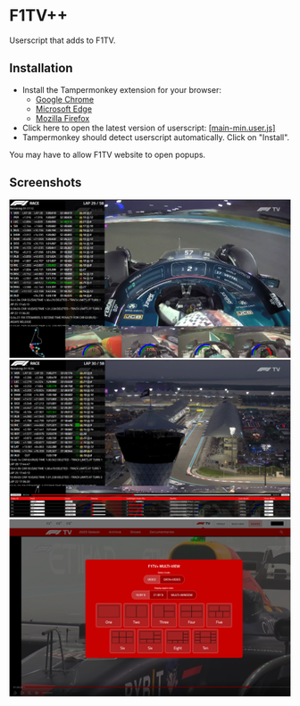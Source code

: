 # F1TV++
Userscript that adds to F1TV.

## Installation
* Install the Tampermonkey extension for your browser:
  * [Google Chrome](https://chrome.google.com/webstore/detail/tampermonkey/dhdgffkkebhmkfjojejmpbldmpobfkfo)
  * [Microsoft Edge](https://microsoftedge.microsoft.com/addons/detail/tampermonkey/iikmkjmpaadaobahmlepeloendndfphd)
  * [Mozilla Firefox](https://addons.mozilla.org/en-US/firefox/addon/tampermonkey/)
* Click here to open the latest version of userscript: [[main-min.user.js]](https://raw.githubusercontent.com/Vern22/f1tv-plus-plus/master/main-min.user.js)
* Tampermonkey should detect userscript automatically. Click on "Install".

You may have to allow F1TV website to open popups.

## Screenshots
![#1](Screenshot.png)
![#2](Screenshot2.png)
![#3](Screenshot3.png)
